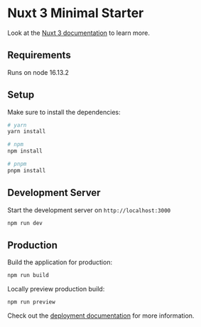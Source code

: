 # Nuxt 3 Minimal Starter

Look at the [Nuxt 3 documentation](https://nuxt.com/docs/getting-started/introduction) to learn more.

## Requirements
Runs on node 16.13.2

## Setup

Make sure to install the dependencies:

```bash
# yarn
yarn install

# npm
npm install

# pnpm
pnpm install
```

## Development Server

Start the development server on `http://localhost:3000`

```bash
npm run dev
```

## Production

Build the application for production:

```bash
npm run build
```

Locally preview production build:

```bash
npm run preview
```

Check out the [deployment documentation](https://nuxt.com/docs/getting-started/deployment) for more information.